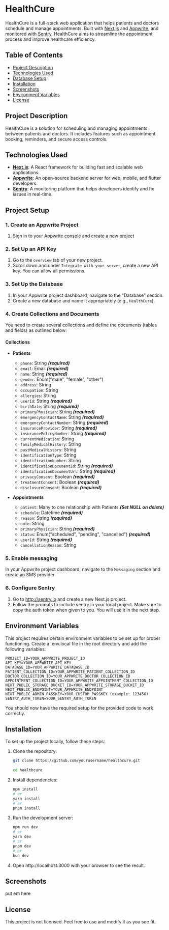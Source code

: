 # HealthCure

HealthCure is a full-stack web application that helps patients and doctors schedule and manage appointments. Built with [Next.js](https://nextjs.org) and [Appwrite](https://appwrite.io), and monitored with [Sentry](https://sentry.io), HealthCure aims to streamline the appointment process and improve healthcare efficiency.

## Table of Contents
- [Project Description](#project-description)
- [Technologies Used](#technologies-used)
- [Database Setup](#database-setup)
- [Installation](#installation)
- [Screenshots](#screenshots)
- [Environment Variables](#environment-variables)
- [License](#license)

## Project Description
HealthCure is a solution for scheduling and managing appointments between patients and doctors. It includes features such as appointment booking, reminders, and secure access controls.

## Technologies Used
- **[Next.js](https://nextjs.org)**: A React framework for building fast and scalable web applications.
- **[Appwrite](https://appwrite.io)**: An open-source backend server for web, mobile, and flutter developers.
- **[Sentry](https://sentry.io)**: A monitoring platform that helps developers identify and fix issues in real-time.

## Project Setup

### 1. Create an Appwrite Project
1. Sign in to your [Appwrite console](https://appwrite.io/console) and create a new project

### 2. Set Up an API Key
1. Go to the `overview` tab of your new project.
2. Scroll down and under `Integrate with your server`, create a new API key. You can allow all permissions.

### 3. Set Up the Database
1. In your Appwrite project dashboard, navigate to the "Database" section.
2. Create a new database and name it appropriately (e.g., `HealthCure`).

### 4. Create Collections and Documents
You need to create several collections and define the documents (tables and fields) as outlined below:

#### Collections

- **Patients**
  - `phone`: String ***(required)***
  - `email`: Email ***(required)***
  - `name`: String ***(required)***
  - `gender`: Enum("male", "female", "other")
  - `address`: String
  - `occupation`: String
  - `allergies`: String
  - `userId`: String ***(required)***
  - `birthDate`: String ***(required)***
  - `primaryPhysician`: String ***(required)***
  - `emergencyContactName`: String ***(required)***
  - `emergencyContactNumber`: String ***(required)***
  - `insuranceProvider`: String ***(required)***
  - `insurancePolicyNumber`: String ***(required)***
  - `currentMedication`: String
  - `familyMedicalHistory`: String
  - `pastMedicalHistory`: String
  - `identificationType`: String
  - `identificationNumber`: String
  - `identificationDocumentId`: String ***(required)***
  - `identificationDocumentUrl`: String ***(required)***
  - `privacyConsent`: Boolean ***(required)***
  - `treatmentConsent`: Boolean ***(required)***
  - `disclosureConsent`: Boolean ***(required)***

- **Appointments**
  - `patient`: Many to one relationship with Patients ***(Set NULL on delete)***
  - `schedule`: Datetime ***(required)***
  - `reason`: String ***(required)***
  - `note`: String
  - `primaryPhysician`: String ***(required)***
  - `status`: Enum("scheduled", "pending", "cancelled") ***(required)***
  - `userId`: String ***(required)***
  - `cancellationReason`: String
 
### 5. Enable messaging

In your Appwrite project dashboard, navigate to the `Messaging` section and create an SMS provider.

### 6. Configure Sentry
1. Go to http://sentry.io and create a new Next.js project.
2. Follow the prompts to include sentry in your local project. Make sure to copy the auth token when given to you. You will use it in the next step.

## Environment Variables

This project requires certain environment variables to be set up for proper functioning. Create a .env.local file in the root directory and add the following variables:

```env
PROJECT_ID=YOUR_APPWRITE_PROJECT_ID
API_KEY=YOUR_APPWRITE_API_KEY
DATABASE_ID=YOUR_APPWRITE_DATABASE_ID
PATIENT_COLLECTION_ID=YOUR_APPWRITE_PATIENT_COLLECTION_ID
DOCTOR_COLLECTION_ID=YOUR_APPWRITE_DOCTOR_COLLECTION_ID
APPOINTMENT_COLLECTION_ID=YOUR_APPWRITE_APPOINTMENT_COLLECTION_ID
NEXT_PUBLIC_STORAGE_BUCKET_ID=YOUR_APPWRITE_STORAGE_BUCKET_ID
NEXT_PUBLIC_ENDPOINT=YOUR_APPWRITE_ENDPOINT
NEXT_PUBLIC_ADMIN_PASSKEY=YOUR_CUSTOM_PASSKEY (example: 123456)
SENTRY_AUTH_TOKEN=YOUR_SENTRY_AUTH_TOKEN
```

You should now have the required setup for the provided code to work correctly.

## Installation
To set up the project locally, follow these steps:

1. Clone the repository:
   ```bash
   git clone https://github.com/yourusername/healthcure.git
     
   cd healthcure
   ```
2. Install dependencies:
   ```bash
   npm install
   # or
   yarn install
   # or
   pnpm install
   ```
3. Run the development server:
   ```bash
   npm run dev
   # or
   yarn dev
   # or
   pnpm dev
   # or
   bun dev
   ```
4. Open http://localhost:3000 with your browser to see the result.

## Screenshots

put em here


## License
This project is not licensed. Feel free to use and modify it as you see fit.
